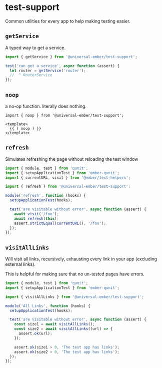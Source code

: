 # test-support

Common utilities for every app to help making testing easier.


## `getService`

A typed way to get a service.

```js
import { getService } from '@universal-ember/test-support';

test('can get a service', async function (assert) {
  let router = getService('router');
  //  ^ RouterService
});
```

## `noop`

a no-op function. literally does nothing.

```gjs
import { noop } from '@universal-ember/test-support';

<template>
  {{ ( noop ) }}
</template>
```

## `refresh`

Simulates refreshing the page without reloading the test window

```js
import { module, test } from 'qunit';
import { setupApplicationTest } from 'ember-qunit';
import { currentURL, visit } from '@ember/test-helpers';

import { refresh } from '@universal-ember/test-support';

module('refresh', function (hooks) {
  setupApplicationTest(hooks);

  test('are visitable without error', async function (assert) {
    await visit('/foo');
    await refresh(this);
    assert.strictEqual(currentURL(), '/foo');
  });
});
```

## `visitAllLinks`

Will visit all links, recursively, exhausting every link in your app (excluding external links).

This is helpful for making sure that no un-tested pages have errors.

```js
import { module, test } from 'qunit';
import { setupApplicationTest } from 'ember-qunit';

import { visitAllLinks } from '@universal-ember/test-support';

module('All Links', function (hooks) {
  setupApplicationTest(hooks);

  test('are visitable without error', async function (assert) {
    const size1 = await visitAllLinks();
    const size2 = await visitAllLinks((url) => {
      assert.ok(url);
    });

    assert.ok(size1 > 0, 'The test app has links');
    assert.ok(size2 > 0, 'The test app has links');
  });
});
```
